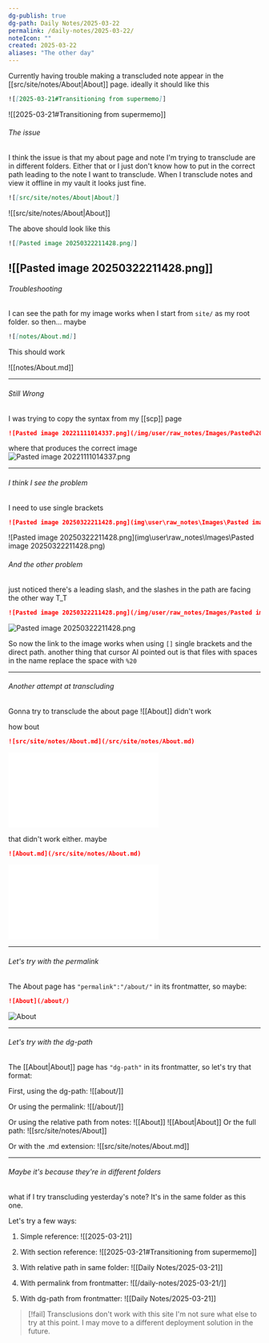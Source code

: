 ```yaml
---
dg-publish: true
dg-path: Daily Notes/2025-03-22
permalink: /daily-notes/2025-03-22/
noteIcon: ""
created: 2025-03-22
aliases: "The other day"
---
```

Currently having trouble making a transcluded note appear in the [[src/site/notes/About|About]] page. ideally it should like this 

```markdown
![[2025-03-21#Transitioning from supermemo]]
```
![[2025-03-21#Transitioning from supermemo]] 

###### The issue
I think the issue is that my about page and note I'm trying to transclude are in different folders. Either that or I just don't know how to put in the correct path leading to the note I want to transclude. When I transclude notes and view it offline in my vault it looks just fine.
```markdown
![[src/site/notes/About|About]]
```
![[src/site/notes/About|About]]

The above should look like this
```markdown
![[Pasted image 20250322211428.png]]
```
![[Pasted image 20250322211428.png]]
--------
###### Troubleshooting

I can see the path for my image works when I start from  `site/` as my root folder. 
so then... maybe
```markdown
![[notes/About.md]]
```
This should work

![[notes/About.md]]

------------
###### Still Wrong
I was trying to copy the syntax from my [[scp]] page
```markdown
![Pasted image 20221111014337.png](/img/user/raw_notes/Images/Pasted%20image%2020221111014337.png)
```
where that produces the correct image
![Pasted image 20221111014337.png](/img/user/raw_notes/Images/Pasted%20image%2020221111014337.png)

---------------

###### I think I see the problem
I need to use single brackets
```markdown
![Pasted image 20250322211428.png](img\user\raw_notes\Images\Pasted image 20250322211428.png)

```
![Pasted image 20250322211428.png](img\user\raw_notes\Images\Pasted image 20250322211428.png)

###### And the other problem
just noticed there's a leading slash, and the slashes in the path are facing the other way T_T
```markdown
![Pasted image 20250322211428.png](/img/user/raw_notes/Images/Pasted image 20250322211428.png)
```
![Pasted image 20250322211428.png](/img/user/raw_notes/Images/Pasted%20image%2020250322211428.png)

So now the link to the image works when using `[]` single brackets and the direct path. another thing that cursor AI pointed out is that files with spaces in the name replace the space with `%20`

--------

###### Another attempt at transcluding
Gonna try to transclude the about page
![[About]]
didn't work

how bout 
```markdown
![src/site/notes/About.md](/src/site/notes/About.md)
```
![src/site/notes/About.md](/src/site/notes/About.md)

that didn't work either. maybe 
```markdown
![About.md](/src/site/notes/About.md)
```
![About.md](/src/site/notes/About.md)

---------
###### Let's try with the permalink
The About page has `"permalink":"/about/"` in its frontmatter, so maybe:
```markdown
![About](/about/)
```
![About](/about/)

---------
###### Let's try with the dg-path
The [[About\|About]] page has `"dg-path"` in its frontmatter, so let's try that format:

First, using the dg-path:
![[about/]]

Or using the permalink:
![[/about/]]

Or using the relative path from notes:
![[About]]
![[About\|About]]
Or the full path:
![[src/site/notes/About]]

Or with the .md extension:
![[src/site/notes/About.md]]

------------

###### Maybe it's because they're in different folders
what if I try transcluding yesterday's note? It's in the same folder as this one.

Let's try a few ways:

1. Simple reference:
![[2025-03-21]]

2. With section reference:
![[2025-03-21#Transitioning from supermemo]]

3. With relative path in same folder:
![[Daily Notes/2025-03-21]]

4. With permalink from frontmatter:
![[/daily-notes/2025-03-21/]]

5. With dg-path from frontmatter:
![[Daily Notes/2025-03-21]]

>[!fail] Transclusions don't work with this site
> I'm not sure what else to try at this point. 
> I may move to a different deployment solution in the future.

